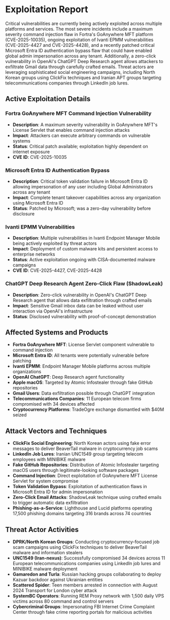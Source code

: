 # Exploitation Report

Critical vulnerabilities are currently being actively exploited across multiple platforms and services. The most severe incidents include a maximum severity command injection flaw in Fortra's GoAnywhere MFT platform (CVE-2025-10035), ongoing exploitation of Ivanti EPMM vulnerabilities (CVE-2025-4427 and CVE-2025-4428), and a recently patched critical Microsoft Entra ID authentication bypass flaw that could have enabled global admin impersonation across any tenant. Additionally, a zero-click vulnerability in OpenAI's ChatGPT Deep Research agent allows attackers to exfiltrate Gmail data through carefully crafted emails. Threat actors are leveraging sophisticated social engineering campaigns, including North Korean groups using ClickFix techniques and Iranian APT groups targeting telecommunications companies through LinkedIn job lures.

## Active Exploitation Details

### Fortra GoAnywhere MFT Command Injection Vulnerability
- **Description**: A maximum severity vulnerability in GoAnywhere MFT's License Servlet that enables command injection attacks
- **Impact**: Attackers can execute arbitrary commands on vulnerable systems
- **Status**: Critical patch available; exploitation highly dependent on internet exposure
- **CVE ID**: CVE-2025-10035

### Microsoft Entra ID Authentication Bypass
- **Description**: Critical token validation failure in Microsoft Entra ID allowing impersonation of any user including Global Administrators across any tenant
- **Impact**: Complete tenant takeover capabilities across any organization using Microsoft Entra ID
- **Status**: Patched by Microsoft; was a zero-day vulnerability before disclosure

### Ivanti EPMM Vulnerabilities
- **Description**: Multiple vulnerabilities in Ivanti Endpoint Manager Mobile being actively exploited by threat actors
- **Impact**: Deployment of custom malware kits and persistent access to enterprise networks
- **Status**: Active exploitation ongoing with CISA-documented malware campaigns
- **CVE ID**: CVE-2025-4427, CVE-2025-4428

### ChatGPT Deep Research Agent Zero-Click Flaw (ShadowLeak)
- **Description**: Zero-click vulnerability in OpenAI's ChatGPT Deep Research agent that allows data exfiltration through crafted emails
- **Impact**: Sensitive Gmail inbox data can be leaked without user interaction via OpenAI's infrastructure
- **Status**: Disclosed vulnerability with proof-of-concept demonstration

## Affected Systems and Products

- **Fortra GoAnywhere MFT**: License Servlet component vulnerable to command injection
- **Microsoft Entra ID**: All tenants were potentially vulnerable before patching
- **Ivanti EPMM**: Endpoint Manager Mobile platforms across multiple organizations
- **OpenAI ChatGPT**: Deep Research agent functionality
- **Apple macOS**: Targeted by Atomic Infostealer through fake GitHub repositories
- **Gmail Users**: Data exfiltration possible through ChatGPT integration
- **Telecommunications Companies**: 11 European telecom firms compromised with 34 devices affected
- **Cryptocurrency Platforms**: TradeOgre exchange dismantled with $40M seized

## Attack Vectors and Techniques

- **ClickFix Social Engineering**: North Korean actors using fake error messages to deliver BeaverTail malware in cryptocurrency job scams
- **LinkedIn Job Lures**: Iranian UNC1549 group targeting telecom employees with MINIBIKE malware
- **Fake GitHub Repositories**: Distribution of Atomic Infostealer targeting macOS users through legitimate-looking software packages
- **Command Injection**: Direct exploitation of GoAnywhere MFT License Servlet for system compromise
- **Token Validation Bypass**: Exploitation of authentication flaws in Microsoft Entra ID for admin impersonation
- **Zero-Click Email Attacks**: ShadowLeak technique using crafted emails to trigger automatic data exfiltration
- **Phishing-as-a-Service**: Lighthouse and Lucid platforms operating 17,500 phishing domains targeting 316 brands across 74 countries

## Threat Actor Activities

- **DPRK/North Korean Groups**: Conducting cryptocurrency-focused job scam campaigns using ClickFix techniques to deliver BeaverTail malware and information stealers
- **UNC1549 (Iran-nexus)**: Successfully compromised 34 devices across 11 European telecommunications companies using LinkedIn job lures and MINIBIKE malware deployment
- **Gamaredon and Turla**: Russian hacking groups collaborating to deploy Kazuar backdoor against Ukrainian entities
- **Scattered Spider**: Teen members arrested in connection with August 2024 Transport for London cyber attack
- **SystemBC Operators**: Running REM Proxy network with 1,500 daily VPS victims across 80 command and control servers
- **Cybercriminal Groups**: Impersonating FBI Internet Crime Complaint Center through fake crime reporting portals for malicious activities